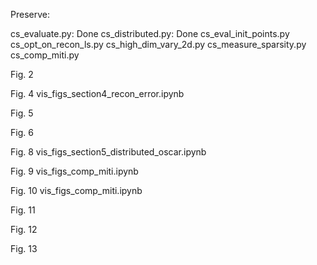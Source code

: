 Preserve:

cs_evaluate.py: Done
cs_distributed.py: Done
cs_eval_init_points.py
cs_opt_on_recon_ls.py
cs_high_dim_vary_2d.py
cs_measure_sparsity.py
cs_comp_miti.py


Fig. 2


Fig. 4
vis_figs_section4_recon_error.ipynb

Fig. 5


Fig. 6


Fig. 8
vis_figs_section5_distributed_oscar.ipynb

Fig. 9
vis_figs_comp_miti.ipynb

Fig. 10
vis_figs_comp_miti.ipynb

Fig. 11


Fig. 12


Fig. 13